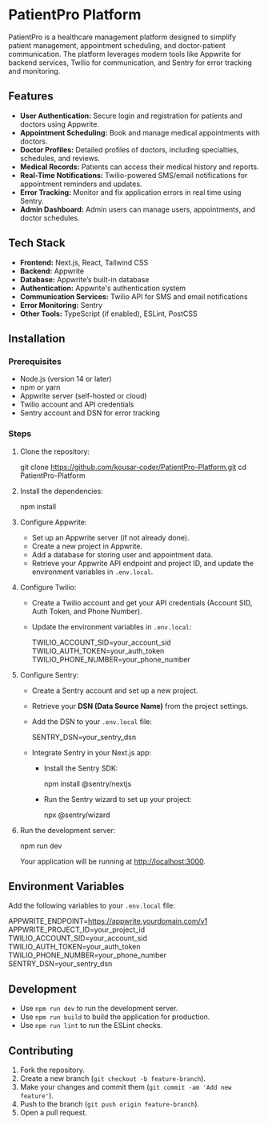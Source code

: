# PatientPro Platform

PatientPro is a healthcare management platform designed to simplify patient management, appointment scheduling, and doctor-patient communication. The platform leverages modern tools like Appwrite for backend services, Twilio for communication, and Sentry for error tracking and monitoring.

## Features

- **User Authentication:** Secure login and registration for patients and doctors using Appwrite.
- **Appointment Scheduling:** Book and manage medical appointments with doctors.
- **Doctor Profiles:** Detailed profiles of doctors, including specialties, schedules, and reviews.
- **Medical Records:** Patients can access their medical history and reports.
- **Real-Time Notifications:** Twilio-powered SMS/email notifications for appointment reminders and updates.
- **Error Tracking:** Monitor and fix application errors in real time using Sentry.
- **Admin Dashboard:** Admin users can manage users, appointments, and doctor schedules.

## Tech Stack

- **Frontend:** Next.js, React, Tailwind CSS
- **Backend:** Appwrite
- **Database:** Appwrite’s built-in database
- **Authentication:** Appwrite's authentication system
- **Communication Services:** Twilio API for SMS and email notifications
- **Error Monitoring:** Sentry
- **Other Tools:** TypeScript (if enabled), ESLint, PostCSS

## Installation

### Prerequisites

- Node.js (version 14 or later)
- npm or yarn
- Appwrite server (self-hosted or cloud)
- Twilio account and API credentials
- Sentry account and DSN for error tracking

### Steps

1. Clone the repository:
   
   git clone https://github.com/kousar-coder/PatientPro-Platform.git
   cd PatientPro-Platform
   

2. Install the dependencies:
   
   npm install
   

3. Configure Appwrite:
   - Set up an Appwrite server (if not already done).
   - Create a new project in Appwrite.
   - Add a database for storing user and appointment data.
   - Retrieve your Appwrite API endpoint and project ID, and update the environment variables in `.env.local`.

4. Configure Twilio:
   - Create a Twilio account and get your API credentials (Account SID, Auth Token, and Phone Number).
   - Update the environment variables in `.env.local`:
     
     TWILIO_ACCOUNT_SID=your_account_sid
     TWILIO_AUTH_TOKEN=your_auth_token
     TWILIO_PHONE_NUMBER=your_phone_number
     

5. Configure Sentry:
   - Create a Sentry account and set up a new project.
   - Retrieve your **DSN (Data Source Name)** from the project settings.
   - Add the DSN to your `.env.local` file:
     
     SENTRY_DSN=your_sentry_dsn
     
   - Integrate Sentry in your Next.js app:
     - Install the Sentry SDK:
       
       npm install @sentry/nextjs
       
     - Run the Sentry wizard to set up your project:
       
       npx @sentry/wizard
       

6. Run the development server:
   
   npm run dev
   

   Your application will be running at [http://localhost:3000](http://localhost:3000).

## Environment Variables

Add the following variables to your `.env.local` file:

APPWRITE_ENDPOINT=https://appwrite.yourdomain.com/v1
APPWRITE_PROJECT_ID=your_project_id
TWILIO_ACCOUNT_SID=your_account_sid
TWILIO_AUTH_TOKEN=your_auth_token
TWILIO_PHONE_NUMBER=your_phone_number
SENTRY_DSN=your_sentry_dsn


## Development

- Use `npm run dev` to run the development server.
- Use `npm run build` to build the application for production.
- Use `npm run lint` to run the ESLint checks.

## Contributing

1. Fork the repository.
2. Create a new branch (`git checkout -b feature-branch`).
3. Make your changes and commit them (`git commit -am 'Add new feature'`).
4. Push to the branch (`git push origin feature-branch`).
5. Open a pull request.
